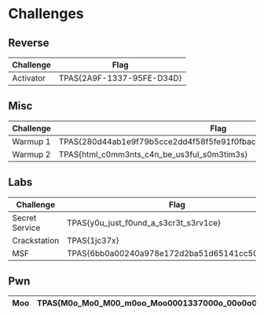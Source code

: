 # Challenges

## Reverse

| Challenge | Flag                      |
| --------- | ------------------------- |
| Activator | TPAS{2A9F-1337-95FE-D34D} |

## Misc

| Challenge | Flag                                                                   |
| --------- | ---------------------------------------------------------------------- |
| Warmup 1  | TPAS{280d44ab1e9f79b5cce2dd4f58f5fe91f0fbacdac9f7447dffc318ceb79f2d02} |
| Warmup 2  | TPAS{html_c0mm3nts_c4n_be_us3ful_s0m3tim3s}                            |

## Labs

| Challenge      | Flag                                           |
| -------------- | ---------------------------------------------- |
| Secret Service | TPAS{y0u_just_f0und_a_s3cr3t_s3rv1ce}          |
| Crackstation   | TPAS{1jc37x}                                   |
| MSF            | TPAS{6bb0a00240a978e172d2ba51d65141cc50a0bfee} |

## Pwn

| Moo | TPAS{M0o_Mo0_M00_m0oo_Moo0001337000o_00o0o0om0o} |
| --- | ------------------------------------------------ |
